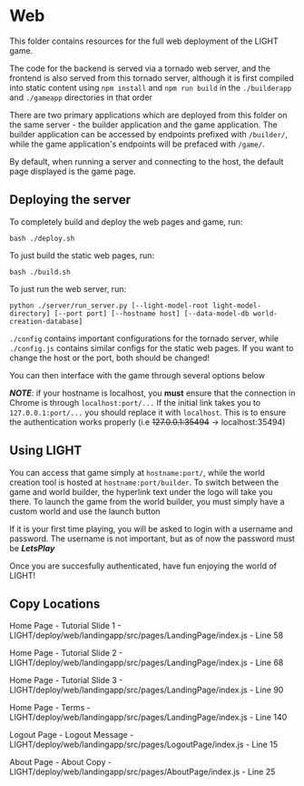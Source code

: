 # Web

This folder contains resources for the full web deployment of the LIGHT game.

The code for the backend is served via a tornado web server, and the frontend is also served from this tornado server, although
it is first compiled into static content using `npm install` and `npm run build` in the `./builderapp` and `./gameapp` directories in that order

There are two primary applications which are deployed from this folder on the same server - the builder application and the
game application.  The builder application can be accessed by endpoints prefixed with `/builder/`, while the game application's
endpoints will be prefaced with `/game/`.

By default, when running a server and connecting to the host, the default page displayed is the game page.

## Deploying the server

To completely build and deploy the web pages and game, run:

    bash ./deploy.sh

To just build the static web pages, run:

    bash ./build.sh

To just run the web server, run:

    python ./server/run_server.py [--light-model-root light-model-directory] [--port port] [--hostname host] [--data-model-db world-creation-database]

`./config` contains important configurations for the tornado server, while `./config.js` contains similar configs for the static web pages.  If you want to change the
host or the port, both should be changed!

You can then interface with the game through several options below

_**NOTE**_: if your hostname is localhost, you **must** ensure that the connection in Chrome is through `localhost:port/...`  If the initial link takes you to `127.0.0.1:port/...`
you should replace it with `localhost`.  This is to ensure the authentication works properly (i.e ~~127.0.0.1:35494~~ -> localhost:35494)

## Using LIGHT

You can access that game simply at `hostname:port/`, while the world creation tool is hosted at `hostname:port/builder`.  To switch between the game and world builder,
the hyperlink text under the logo will take you there.  To launch the game from the world builder, you must simply have a custom world and use the launch button

If it is your first time playing, you will be asked to login with a username and password.  The username is not important, but as of now the password must be _**LetsPlay**_

Once you are succesfully authenticated, have fun enjoying the world of LIGHT!

## Copy Locations

Home Page - Tutorial Slide 1 - LIGHT/deploy/web/landingapp/src/pages/LandingPage/index.js - Line  58

Home Page - Tutorial Slide 2 - LIGHT/deploy/web/landingapp/src/pages/LandingPage/index.js - Line  68

Home Page - Tutorial Slide 3 - LIGHT/deploy/web/landingapp/src/pages/LandingPage/index.js - Line  90

Home Page - Terms - LIGHT/deploy/web/landingapp/src/pages/LandingPage/index.js - Line  140

Logout Page - Logout Message - LIGHT/deploy/web/landingapp/src/pages/LogoutPage/index.js - Line 15

About Page - About Copy - LIGHT/deploy/web/landingapp/src/pages/AboutPage/index.js - Line 25
